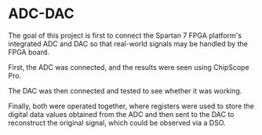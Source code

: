 # ADC-DAC

The goal of this project is first to connect the Spartan 7 FPGA platform's integrated ADC and DAC so that real-world signals may be handled by the FPGA board.

First, the ADC was connected, and the results were seen using ChipScope Pro.

The DAC was then connected and tested to see whether it was working.

Finally, both were operated together, where registers were used to store the digital data values obtained from the ADC and then sent to the DAC to reconstruct the original signal, which could be observed via a DSO.
